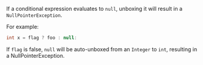 If a conditional expression evaluates to `null`, unboxing it will result in a
`NullPointerException`.

For example:

```java
int x = flag ? foo : null:
```

If `flag` is false, `null` will be auto-unboxed from an `Integer` to `int`,
resulting in a NullPointerException.
